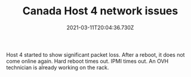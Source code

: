 ﻿---
title: Canada Host 4 network issues
date: '2021-03-11T20:04:36.730Z'
severity: partial-outage
affectedsystems:
  - vps-ca
resolved: false
---
Host 4 started to show significant packet loss. After a reboot, it does not come online again. Hard reboot times out. IPMI times out. An OVH technician is already working on the rack.

<!--- language code: en -->
